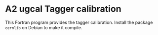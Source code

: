 A2 ugcal Tagger calibration
===========================

This Fortran program provides the tagger calibration. Install the
package `cernlib` on Debian to make it compile.
